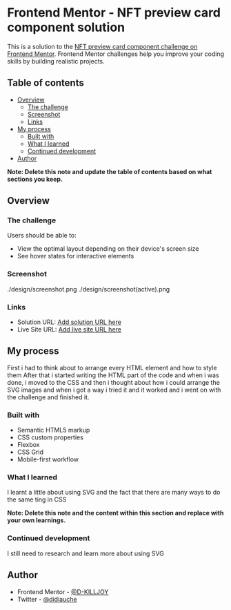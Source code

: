 # Frontend Mentor - NFT preview card component solution

This is a solution to the [NFT preview card component challenge on Frontend Mentor](https://www.frontendmentor.io/challenges/nft-preview-card-component-SbdUL_w0U). Frontend Mentor challenges help you improve your coding skills by building realistic projects.

## Table of contents

- [Overview](#overview)
  - [The challenge](#the-challenge)
  - [Screenshot](#screenshot)
  - [Links](#links)
- [My process](#my-process)
  - [Built with](#built-with)
  - [What I learned](#what-i-learned)
  - [Continued development](#continued-development)
- [Author](#author)

**Note: Delete this note and update the table of contents based on what sections you keep.**

## Overview

### The challenge

Users should be able to:

- View the optimal layout depending on their device's screen size
- See hover states for interactive elements

### Screenshot

./design/screenshot.png
./design/screenshot(active).png

### Links

- Solution URL: [Add solution URL here](https://your-solution-url.com)
- Live Site URL: [Add live site URL here](https://your-live-site-url.com)

## My process

First i had to think about to arrange every HTML element and how to style them
After that i started writing the HTML part of the code and when i was done, i moved to the CSS and then i thought about how i could arrange the SVG images and when i got a way i tried it and it worked and i went on with the challenge and finished it.

### Built with

- Semantic HTML5 markup
- CSS custom properties
- Flexbox
- CSS Grid
- Mobile-first workflow

### What I learned

I learnt a little about using SVG and the fact that there are many ways to do the same ting in CSS

**Note: Delete this note and the content within this section and replace with your own learnings.**

### Continued development

I still need to research and learn more about using SVG

## Author

- Frontend Mentor - [@D-KILLJOY](https://www.frontendmentor.io/profile/D-KILLJOY)
- Twitter - [@didiauche](https://www.twitter.com/didiauche)
